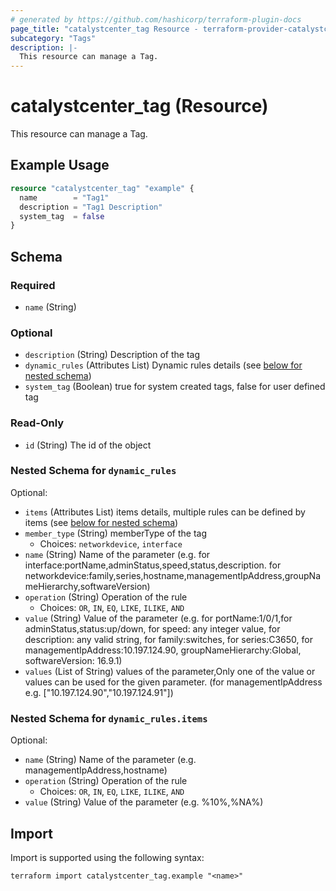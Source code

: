 ```yaml
---
# generated by https://github.com/hashicorp/terraform-plugin-docs
page_title: "catalystcenter_tag Resource - terraform-provider-catalystcenter"
subcategory: "Tags"
description: |-
  This resource can manage a Tag.
---
```


# catalystcenter_tag (Resource)

This resource can manage a Tag.

## Example Usage

```terraform
resource "catalystcenter_tag" "example" {
  name        = "Tag1"
  description = "Tag1 Description"
  system_tag  = false
}
```

<!-- schema generated by tfplugindocs -->
## Schema

### Required

- `name` (String)

### Optional

- `description` (String) Description of the tag
- `dynamic_rules` (Attributes List) Dynamic rules details (see [below for nested schema](#nestedatt--dynamic_rules))
- `system_tag` (Boolean) true for system created tags, false for user defined tag

### Read-Only

- `id` (String) The id of the object

<a id="nestedatt--dynamic_rules"></a>
### Nested Schema for `dynamic_rules`

Optional:

- `items` (Attributes List) items details, multiple rules can be defined by items (see [below for nested schema](#nestedatt--dynamic_rules--items))
- `member_type` (String) memberType of the tag
  - Choices: `networkdevice`, `interface`
- `name` (String) Name of the parameter (e.g. for interface:portName,adminStatus,speed,status,description. for networkdevice:family,series,hostname,managementIpAddress,groupNameHierarchy,softwareVersion)
- `operation` (String) Operation of the rule
  - Choices: `OR`, `IN`, `EQ`, `LIKE`, `ILIKE`, `AND`
- `value` (String) Value of the parameter (e.g. for portName:1/0/1,for adminStatus,status:up/down, for speed: any integer value, for description: any valid string, for family:switches, for series:C3650, for managementIpAddress:10.197.124.90, groupNameHierarchy:Global, softwareVersion: 16.9.1)
- `values` (List of String) values of the parameter,Only one of the value or values can be used for the given parameter. (for managementIpAddress e.g. ["10.197.124.90","10.197.124.91"])

<a id="nestedatt--dynamic_rules--items"></a>
### Nested Schema for `dynamic_rules.items`

Optional:

- `name` (String) Name of the parameter (e.g. managementIpAddress,hostname)
- `operation` (String) Operation of the rule
  - Choices: `OR`, `IN`, `EQ`, `LIKE`, `ILIKE`, `AND`
- `value` (String) Value of the parameter (e.g. %10%,%NA%)

## Import

Import is supported using the following syntax:

```shell
terraform import catalystcenter_tag.example "<name>"
```
